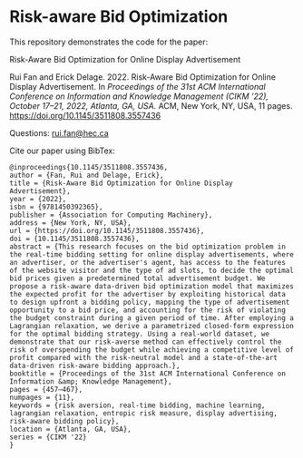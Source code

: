 # Risk-aware Bid Optimization
This repository demonstrates the code for the paper: 

Risk-Aware Bid Optimization for Online Display Advertisement

Rui Fan and Erick Delage. 2022. Risk-Aware Bid Optimization for Online
Display Advertisement. In *Proceedings of the 31st ACM International
Conference on Information and Knowledge Management (CIKM ’22), October
17–21, 2022, Atlanta, GA, USA.* ACM, New York, NY, USA, 11 pages.
https://doi.org/10.1145/3511808.3557436

Questions: 
rui.fan@hec.ca

Cite our paper using BibTex:

```
@inproceedings{10.1145/3511808.3557436,
author = {Fan, Rui and Delage, Erick},
title = {Risk-Aware Bid Optimization for Online Display Advertisement},
year = {2022},
isbn = {9781450392365},
publisher = {Association for Computing Machinery},
address = {New York, NY, USA},
url = {https://doi.org/10.1145/3511808.3557436},
doi = {10.1145/3511808.3557436},
abstract = {This research focuses on the bid optimization problem in the real-time bidding setting for online display advertisements, where an advertiser, or the advertiser's agent, has access to the features of the website visitor and the type of ad slots, to decide the optimal bid prices given a predetermined total advertisement budget. We propose a risk-aware data-driven bid optimization model that maximizes the expected profit for the advertiser by exploiting historical data to design upfront a bidding policy, mapping the type of advertisement opportunity to a bid price, and accounting for the risk of violating the budget constraint during a given period of time. After employing a Lagrangian relaxation, we derive a parametrized closed-form expression for the optimal bidding strategy. Using a real-world dataset, we demonstrate that our risk-averse method can effectively control the risk of overspending the budget while achieving a competitive level of profit compared with the risk-neutral model and a state-of-the-art data-driven risk-aware bidding approach.},
booktitle = {Proceedings of the 31st ACM International Conference on Information &amp; Knowledge Management},
pages = {457–467},
numpages = {11},
keywords = {risk aversion, real-time bidding, machine learning, lagrangian relaxation, entropic risk measure, display advertising, risk-aware bidding policy},
location = {Atlanta, GA, USA},
series = {CIKM '22}
}
```
